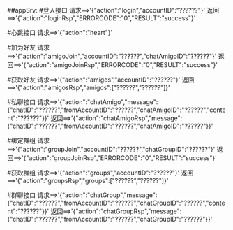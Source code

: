 ##appSrv:
#登入接口
	请求==>'{"action":"login","accountID":"??????"}'
	返回==>'{"action":"loginRsp","ERRORCODE":"0","RESULT":"success"}'

#心跳接口
	请求==>'{"action":"heart"}'


#加为好友
	请求==>'{"action":"amigoJoin","accountID":"??????","chatAmigoID":"??????"}'
	返回==>'{"action":"amigoJoinRsp","ERRORCODE":"0","RESULT":"success"}'

#获取好友
	请求==>'{"action":"amigos","accountID":"??????"}'
	返回==>'{"action":"amigosRsp","amigos":["??????","??????"]}'

#私聊接口
	请求==>'{"action":"chatAmigo","message":{"chatID":"??????","fromAccountID":"??????","chatAmigoID":"??????","content":"??????"}}'
	返回==>'{"action":"chatAmigoRsp","message":{"chatID":"??????","fromAccountID":"??????","chatAmigoID":"??????"}}'


#绑定群组
	请求==>'{"action":"groupJoin","accountID":"??????","chatGroupID":"??????"}'
	返回==>'{"action":"groupJoinRsp","ERRORCODE":"0","RESULT":"success"}'

#获取群组
	请求==>'{"action":"groups","accountID":"??????"}'
	返回==>'{"action":"groupsRsp","groups":["??????","??????"]}'

#群聊接口
	请求==>'{"action":"chatGroup","message":{"chatID":"??????","fromAccountID":"??????","chatGroupID":"??????","content":"??????"}}'
	返回==>'{"action":"chatGroupRsp","message":{"chatID":"??????","fromAccountID":"??????","chatGroupID":"??????"}}'

